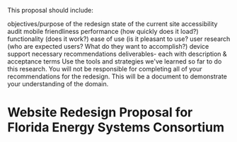 This proposal should include: 

objectives/purpose of the redesign
state of the current site
accessibility audit
mobile friendliness
performance (how quickly does it load?)
functionality (does it work?)
ease of use (is it pleasant to use?
user research (who are expected users? What do they want to accomplish?)
device support necessary
recommendations
deliverables- each with description & acceptance terms
Use the tools and strategies we've learned so far to do this research. You will not be responsible for completing all of your recommendations for the redesign. This will be a document to demonstrate your understanding of the domain.

# Website Redesign Proposal for Florida Energy Systems Consortium


